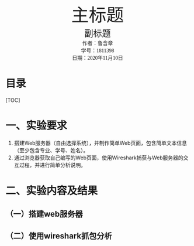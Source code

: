 <center><font size=8 face="楷体">主标题</font></center>

<center><font size=5 face="楷体">副标题</font></center>



<center><font face="楷体">作者：鲁含章</font></center>

<center><font face="楷体">学号：1811398</font></center>

<center><font face="楷体">日期：2020年11月10日</font></center>

# 目录

[TOC]

# 一、实验要求

1. 搭建Web服务器（自由选择系统），并制作简单Web页面，包含简单文本信息（至少包含专业、学号、姓名）。
2. 通过浏览器获取自己编写的Web页面，使用Wireshark捕获与Web服务器的交互过程，并进行简单分析说明。

# 二、实验内容及结果

## （一）搭建web服务器



## （二）使用wireshark抓包分析

